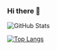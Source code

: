 ### Hi there 👋

<!--
**afif4real/afif4real** is a ✨ _special_ ✨ repository because its `README.md` (this file) appears on your GitHub profile.

Here are some ideas to get you started:

- 🔭 I’m currently working on ...
- 🌱 I’m currently learning ...
- 👯 I’m looking to collaborate on ...
- 🤔 I’m looking for help with ...
- 💬 Ask me about ...
- 📫 How to reach me: ...
- 😄 Pronouns: ...
- ⚡ Fun fact: ...
-->

![GitHub Stats](https://github-readme-stats.vercel.app/api?username=afif4real&theme=omni)


[![Top Langs](https://github-readme-stats.vercel.app/api/top-langs/?username=afif4real)](https://github.com/afif4real/github-readme-stats)
